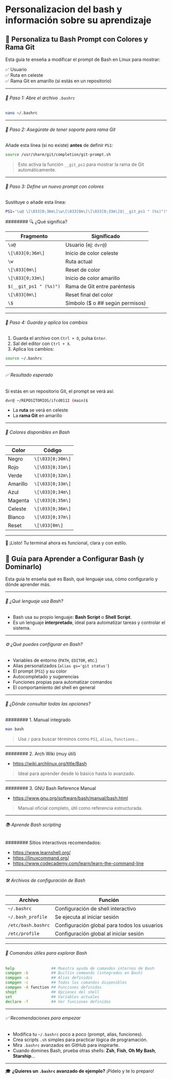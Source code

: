 
# Personalizacion del bash y información sobre su aprendizaje




## 🎨 Personaliza tu Bash Prompt con Colores y Rama Git

Esta guía te enseña a modificar el prompt de Bash en Linux para mostrar:

✅ Usuario  
✅ Ruta en celeste  
✅ Rama Git en amarillo (si estás en un repositorio)

---

###### 🧩 Paso 1: Abre el archivo `.bashrc`

```bash
nano ~/.bashrc
```

---

###### 🧠 Paso 2: Asegúrate de tener soporte para rama Git

Añade esta línea (si no existe) **antes** de definir `PS1`:

```bash
source /usr/share/git/completion/git-prompt.sh
```

> Esto activa la función `__git_ps1` para mostrar la rama de Git automáticamente.

---

###### 🎨 Paso 3: Define un nuevo prompt con colores

Sustituye o añade esta línea:

```bash
PS1='\u@ \[\033[0;36m\]\w\[\033[0m\]\[\033[0;33m\]$(__git_ps1 " (%s)")\[\033[0m\] \$ '
```

######## 🔍 ¿Qué significa?

| Fragmento                      | Significado                          |
|-------------------------------|--------------------------------------|
| `\u@`                         | Usuario (ej: `dvr@`)                 |
| `\[\033[0;36m\]`              | Inicio de color celeste              |
| `\w`                          | Ruta actual                          |
| `\[\033[0m\]`                 | Reset de color                       |
| `\[\033[0;33m\]`              | Inicio de color amarillo             |
| `$(__git_ps1 " (%s)")`        | Rama de Git entre paréntesis         |
| `\[\033[0m\]`                 | Reset final del color                |
| `\$`                          | Símbolo ($ o ## según permisos)       |

---

###### 💾 Paso 4: Guarda y aplica los cambios

1. Guarda el archivo con `Ctrl + O`, pulsa `Enter`.
2. Sal del editor con `Ctrl + X`.
3. Aplica los cambios:

```bash
source ~/.bashrc
```

---

###### ✅ Resultado esperado

Si estás en un repositorio Git, el prompt se verá así:

```bash
dvr@ ~/REPOSITORIOS/ifcd0112 (main)$
```

- La **ruta** se verá en celeste
- La **rama Git** en amarillo

---

###### 🌈 Colores disponibles en Bash

| Color    | Código              |
|----------|---------------------|
| Negro    | `\[\033[0;30m\]`     |
| Rojo     | `\[\033[0;31m\]`     |
| Verde    | `\[\033[0;32m\]`     |
| Amarillo | `\[\033[0;33m\]`     |
| Azul     | `\[\033[0;34m\]`     |
| Magenta  | `\[\033[0;35m\]`     |
| Celeste  | `\[\033[0;36m\]`     |
| Blanco   | `\[\033[0;37m\]`     |
| Reset    | `\[\033[0m\]`        |

---

🎉 ¡Listo! Tu terminal ahora es funcional, clara y con estilo.




## 🧠 Guía para Aprender a Configurar Bash (y Dominarlo)

Esta guía te enseña qué es Bash, qué lenguaje usa, cómo configurarlo y dónde aprender más.

---

###### 💬 ¿Qué lenguaje usa Bash?

- Bash usa su propio lenguaje: **Bash Script** o **Shell Script**.
- Es un lenguaje **interpretado**, ideal para automatizar tareas y controlar el sistema.

---

###### ⚙️ ¿Qué puedes configurar en Bash?

- Variables de entorno (`PATH`, `EDITOR`, etc.)
- Alias personalizados (`alias gs='git status'`)
- El prompt (`PS1`) y su color
- Autocompletado y sugerencias
- Funciones propias para automatizar comandos
- El comportamiento del shell en general

---

###### 📘 ¿Dónde consultar todas las opciones?

######## 1. Manual integrado

```bash
man bash
```

> Usa `/` para buscar términos como `PS1`, `alias`, `functions`...

---

######## 2. Arch Wiki (muy útil)

- https://wiki.archlinux.org/title/Bash

> Ideal para aprender desde lo básico hasta lo avanzado.

---

######## 3. GNU Bash Reference Manual

- https://www.gnu.org/software/bash/manual/bash.html

> Manual oficial completo, útil como referencia estructurada.

---

###### 📚 Aprende Bash scripting

######## Sitios interactivos recomendados:

- https://www.learnshell.org/
- https://linuxcommand.org/
- https://www.codecademy.com/learn/learn-the-command-line

---

###### 🛠️ Archivos de configuración de Bash

| Archivo              | Función                                 |
|----------------------|------------------------------------------|
| `~/.bashrc`          | Configuración de shell interactivo       |
| `~/.bash_profile`    | Se ejecuta al iniciar sesión             |
| `/etc/bash.bashrc`   | Configuración global para todos los usuarios |
| `/etc/profile`       | Configuración global al iniciar sesión   |

---

###### 🧪 Comandos útiles para explorar Bash

```bash
help                ## Muestra ayuda de comandos internos de Bash
compgen -b          ## Builtin commands (integrados en Bash)
compgen -a          ## Alias definidos
compgen -c          ## Todos los comandos disponibles
compgen -A function ## Funciones definidas
shopt               ## Opciones del shell
set                 ## Variables actuales
declare -f          ## Ver funciones definidas
```

---

###### ✅ Recomendaciones para empezar

- Modifica tu `~/.bashrc` poco a poco (prompt, alias, funciones).
- Crea scripts `.sh` simples para practicar lógica de programación.
- Mira `.bashrc` avanzados en GitHub para inspirarte.
- Cuando domines Bash, prueba otras shells: **Zsh**, **Fish**, **Oh My Bash**, **Starship**...

---

🎓 **¿Quieres un `.bashrc` avanzado de ejemplo?** ¡Pídelo y te lo preparo!

